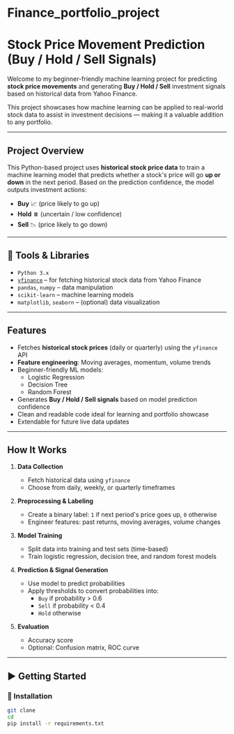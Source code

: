 # Finance_portfolio_project

#  Stock Price Movement Prediction (Buy / Hold / Sell Signals)

Welcome to my beginner-friendly machine learning project for predicting **stock price movements** and generating **Buy / Hold / Sell** investment signals based on historical data from Yahoo Finance.

This project showcases how machine learning can be applied to real-world stock data to assist in investment decisions — making it a valuable addition to any portfolio.

---

##  Project Overview

This Python-based project uses **historical stock price data** to train a machine learning model that predicts whether a stock's price will go **up or down** in the next period. Based on the prediction confidence, the model outputs investment actions:  
- **Buy** 📈 (price likely to go up)  
- **Hold** ⏸️ (uncertain / low confidence)  
- **Sell** 📉 (price likely to go down)

---

## 🔧 Tools & Libraries

- `Python 3.x`
- [`yfinance`](https://pypi.org/project/yfinance/) – for fetching historical stock data from Yahoo Finance
- `pandas`, `numpy` – data manipulation
- `scikit-learn` – machine learning models
- `matplotlib`, `seaborn` – (optional) data visualization

---

##  Features

- Fetches **historical stock prices** (daily or quarterly) using the `yfinance` API
- **Feature engineering**: Moving averages, momentum, volume trends
- Beginner-friendly ML models:
  - Logistic Regression
  - Decision Tree
  - Random Forest
- Generates **Buy / Hold / Sell signals** based on model prediction confidence
- Clean and readable code ideal for learning and portfolio showcase
- Extendable for future live data updates

---

##  How It Works

1. **Data Collection**  
   - Fetch historical data using `yfinance`
   - Choose from daily, weekly, or quarterly timeframes

2. **Preprocessing & Labeling**  
   - Create a binary label: `1` if next period's price goes up, `0` otherwise
   - Engineer features: past returns, moving averages, volume changes

3. **Model Training**  
   - Split data into training and test sets (time-based)
   - Train logistic regression, decision tree, and random forest models

4. **Prediction & Signal Generation**  
   - Use model to predict probabilities
   - Apply thresholds to convert probabilities into:
     - `Buy` if probability > 0.6
     - `Sell` if probability < 0.4
     - `Hold` otherwise

5. **Evaluation**  
   - Accuracy score
   - Optional: Confusion matrix, ROC curve

---

## ▶️ Getting Started

### 🔽 Installation

```bash
git clone 
cd 
pip install -r requirements.txt
